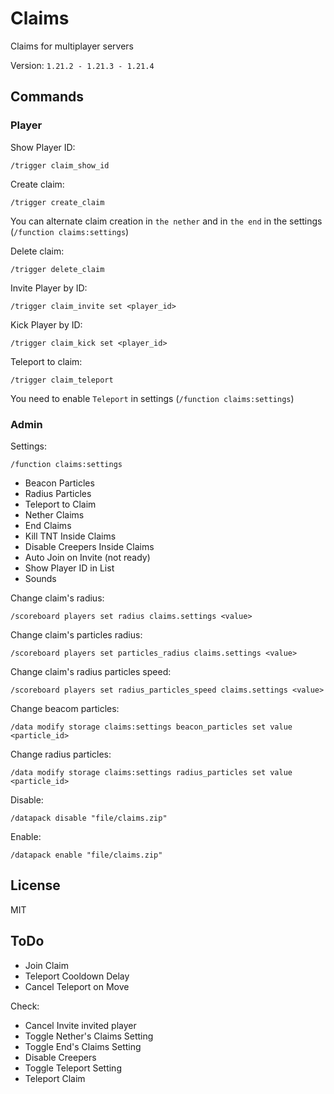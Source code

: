 # Claims

Claims for multiplayer servers

Version: `1.21.2 - 1.21.3 - 1.21.4`

## Commands

### Player

Show Player ID:

```mcfunction
/trigger claim_show_id
```

Create claim:

```mcfunction
/trigger create_claim
```

You can alternate claim creation in `the nether` and in `the end` in the settings (`/function claims:settings`)

Delete claim:

```mcfunction
/trigger delete_claim
```

Invite Player by ID:

```mcfunction
/trigger claim_invite set <player_id>
```

Kick Player by ID:

```mcfunction
/trigger claim_kick set <player_id>
```

Teleport to claim:

```mcfunction
/trigger claim_teleport
```

You need to enable `Teleport` in settings (`/function claims:settings`)

### Admin

Settings:

```mcfunction
/function claims:settings
```

- Beacon Particles
- Radius Particles
- Teleport to Claim
- Nether Claims
- End Claims
- Kill TNT Inside Claims
- Disable Creepers Inside Claims
- Auto Join on Invite (not ready)
- Show Player ID in List
- Sounds

Change claim's radius:

```mcfunction
/scoreboard players set radius claims.settings <value>
```

Change claim's particles radius:

```mcfunction
/scoreboard players set particles_radius claims.settings <value>
```

Change claim's radius particles speed:

```mcfunction
/scoreboard players set radius_particles_speed claims.settings <value>
```

Change beacom particles:

```mcfunction
/data modify storage claims:settings beacon_particles set value <particle_id>
```

Change radius particles:

```mcfunction
/data modify storage claims:settings radius_particles set value <particle_id>
```

Disable:

```mcfunction
/datapack disable "file/claims.zip"
```

Enable:

```mcfunction
/datapack enable "file/claims.zip"
```

## License

MIT

## ToDo

- Join Claim
- Teleport Cooldown Delay
- Cancel Teleport on Move

Check:
- Cancel Invite invited player
- Toggle Nether's Claims Setting
- Toggle End's Claims Setting
- Disable Creepers
- Toggle Teleport Setting
- Teleport Claim